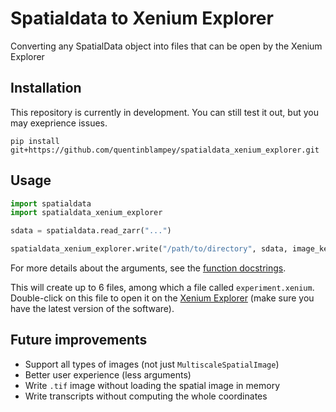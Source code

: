 # Spatialdata to Xenium Explorer
Converting any SpatialData object into files that can be open by the Xenium Explorer

## Installation

This repository is currently in development. You can still test it out, but you may exeprience issues.

`pip install git+https://github.com/quentinblampey/spatialdata_xenium_explorer.git`

## Usage

```python
import spatialdata
import spatialdata_xenium_explorer

sdata = spatialdata.read_zarr("...")

spatialdata_xenium_explorer.write("/path/to/directory", sdata, image_key, shapes_key, points_key, gene_column)
```

For more details about the arguments, see the [function docstrings](https://github.com/quentinblampey/spatialdata_xenium_explorer/blob/master/spatialdata_xenium_explorer/converter.py#L29).

This will create up to 6 files, among which a file called `experiment.xenium`. Double-click on this file to open it on the [Xenium Explorer](https://www.10xgenomics.com/support/software/xenium-explorer/downloads) (make sure you have the latest version of the software).

## Future improvements

- Support all types of images (not just `MultiscaleSpatialImage`)
- Better user experience (less arguments)
- Write `.tif` image without loading the spatial image in memory
- Write transcripts without computing the whole coordinates
